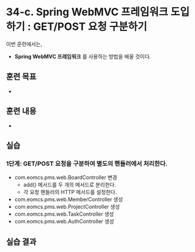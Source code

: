 # 34-c. Spring WebMVC 프레임워크 도입하기 : GET/POST 요청 구분하기


이번 훈련에서는,
- **Spring WebMVC 프레임워크** 를 사용하는 방법을 배울 것이다.

## 훈련 목표
- 
 
## 훈련 내용
-

## 실습 

### 1단계: GET/POST 요청을 구분하여 별도의 핸들러에서 처리한다.

- com.eomcs.pms.web.BoardController 변경
    - add() 메서드를 두 개의 메서드로 분리한다.
    - 각 요청 핸들러의 HTTP 메서드를 설정한다.
- com.eomcs.pms.web.MemberController 생성
- com.eomcs.pms.web.ProjectController 생성
- com.eomcs.pms.web.TaskController 생성
- com.eomcs.pms.web.AuthController 생성


## 실습 결과

